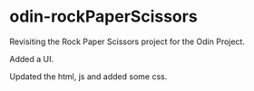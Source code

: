# odin-rockPaperScissors

Revisiting the Rock Paper Scissors project for the Odin Project.

Added a UI.

Updated the html, js and added some css.
